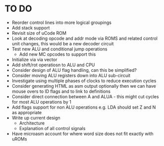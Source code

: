 # TO DO

* Reorder control lines into more logical groupings
* Add stack support
* Revisit size of uCode ROM
* Look at decoding opcode and addr mode via ROMS and related control unit changes, this would be a new decoder circuit
* Test new ALU and conditional jump operations
  * Add new MC opcodes to support this
* Initialize via via vector
* Add shift/rot operatiosn to ALU and CPU
* Consider design of ALU flag handling, can this be simplified?
* Consider moving ALU registers down into ALU sub-circuit
* Investigate using multiple phases of clocks to reduce execution cycles
* Consider generating HTML as asm output optionally then we can have mouse overs to ID flags and to link to definitions
* Consider direct connection between A and ALUA - this might cut cycles for most ALU operations by 1
* Add flags support for non ALU operations e.g. LDA should set Z and N as appropriate
* Write up current design
  * Architecture
  * Explanation of all control signals
* Have microasm account for where word size does not fit exactly with uROMs
  